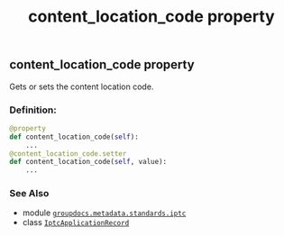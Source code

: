 ﻿---
title: content_location_code property
second_title: GroupDocs.Metadata for Python via .NET API References
description: 
type: docs
url: /python-net/groupdocs.metadata.standards.iptc/iptcapplicationrecord/content_location_code/
is_root: false
weight: 200
---

## content_location_code property


Gets or sets the content location code.
### Definition:
```python
@property
def content_location_code(self):
    ...
@content_location_code.setter
def content_location_code(self, value):
    ...
```

### See Also
* module [`groupdocs.metadata.standards.iptc`](../../)
* class [`IptcApplicationRecord`](/metadata/python-net/groupdocs.metadata.standards.iptc/iptcapplicationrecord)
